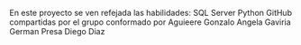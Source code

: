 En este proyecto se ven refejada las habilidades:
  SQL Server
  Python
  GitHub
                compartidas por el grupo conformado por 
                          Aguieere Gonzalo
                          Angela Gaviria
                          German Presa
                          Diego Diaz
